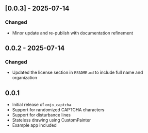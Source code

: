 ## [0.0.3] - 2025-07-14

### Changed
- Minor update and re-publish with documentation refinement


## 0.0.2 - 2025-07-14

### Changed
- Updated the license section in `README.md` to include full name and organization

## 0.0.1

- Initial release of `omjo_captcha`
- Support for randomized CAPTCHA characters
- Support for disturbance lines
- Stateless drawing using CustomPainter
- Example app included
